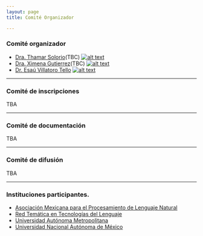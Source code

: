 ```yaml
---
layout: page
title: Comité Organizador

---
```

<!-- icons without padding -->

[1.2]: http://i.imgur.com/wWzX9uB.png (twitter icon without padding)

<!-- links to your social media accounts -->
<!-- update these accordingly -->

[1]: https://twitter.com/thamar_solorio
[2]: https://twitter.com/XimGutierrez
[3]: http://twitter.com/EsauVT

### Comité organizador
* [Dra. Thamar Solorio](http://solorio.uh.edu/)(TBC) [![alt text][1.2]][1]
* [Dra. Ximena Gutierrez](https://www.spur.uzh.ch/en/aboutus/Personen/staff/postdocs/Ximena-Gutierrez-Vasques.html)(TBC) [![alt text][1.2]][2]
* [Dr. Esaú Villatoro Tello](http://ccd.cua.uam.mx/~evillatoro) [![alt text][1.2]][3]

----------
### Comité de inscripciones
TBA

----------
### Comité de documentación
TBA

----------
### Comité de difusión
TBA

----------
### Instituciones participantes.
* [Asociación Mexicana para el Procesamiento de Lenguaje Natural](http://ampln.mx/)
* [Red Temática en Tecnologías del Lenguaje](http://ltl.inaoep.mx/RedTTL)
* [Universidad Autónoma Metropolitana](http://www.uam.mx/)
* [Universidad Nacional Autónoma de México](http://www.unam.mx/)
